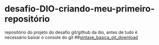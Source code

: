 # desafio-DIO-criando-meu-primeiro-repositório
 repositório do projeto do desafio git/github da dio,
antes de tudo é necessário baixar o console do git
##[sintaxe_basica_git_download](https://git-scm.com/downloads)
